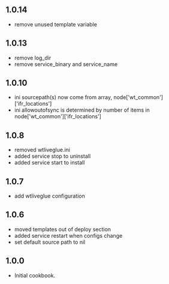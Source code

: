 ## 1.0.14
* remove unused template variable

## 1.0.13
* remove log_dir
* remove service_binary and service_name

## 1.0.10
* ini sourcepath(s) now come from array, node['wt_common']['ifr_locations']
* ini allowoutofsync is determined by number of items in node['wt_common']['ifr_locations']

## 1.0.8
* removed wtliveglue.ini
* added service stop to uninstall
* added service start to install

## 1.0.7
* add wtliveglue configuration

## 1.0.6
* moved templates out of deploy section
* added service restart when configs change
* set default source path to nil

## 1.0.0
* Initial cookbook.
